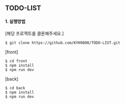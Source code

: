 ## TODO-LIST

#### 1. 실행방법
[해당 프로젝트를 클론해주세요.]
```
$ git clone https://github.com/KYH9800/TODO-LIST.git
```

[front]
```
$ cd front
$ npm install
$ npm run dev
```

[back]
```
$ cd back
$ npm install
$ npm run dev
```
